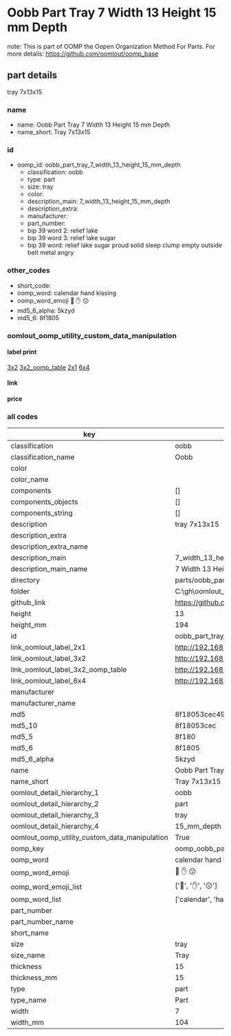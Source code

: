 # Oobb Part Tray 7 Width 13 Height 15 mm Depth  

note: This is part of OOMP the Oopen Organization Method For Parts. For more details: https://github.com/oomlout/oomp_base

##  part details
  



tray 7x13x15



### name
* name: Oobb Part Tray 7 Width 13 Height 15 mm Depth
* name_short: Tray 7x13x15 
### id
* oomp_id: oobb_part_tray_7_width_13_height_15_mm_depth
  * classification: oobb
  * type: part
  * size: tray
  * color: 
  * description_main: 7_width_13_height_15_mm_depth
  * description_extra: 
  * manufacturer: 
  * part_number: 
  * bip 39 word 2: relief lake
  * bip 39 word 3: relief lake sugar
  * bip 39 word: relief lake sugar proud solid sleep clump empty outside belt metal angry

### other_codes
* short_code: 
* oomp_word: calendar hand kissing
* oomp_word_emoji :calendar: :hand: :kissing:
* md5_6_alpha: 5kzyd
* md5_6: 8f1805






### oomlout_oomp_utility_custom_data_manipulation
#### label print
[3x2](http://192.168.1.245:1112/?label=oomp%205kzyd)
[3x2_oomp_table](http://192.168.1.108:1112/?label=oomp%205kzyd)
[2x1](http://192.168.1.242:1112/?label=oomp%205kzyd)
[6x4](http://192.168.1.55:1112/?label=oomp%205kzyd)    

#### link

                              

#### price







### all codes 
| key | value |  
| --- | --- |  
| classification | oobb |  
| classification_name | Oobb |  
| color |  |  
| color_name |  |  
| components | [] |  
| components_objects | [] |  
| components_string | [] |  
| description | tray 7x13x15 |  
| description_extra |  |  
| description_extra_name |  |  
| description_main | 7_width_13_height_15_mm_depth |  
| description_main_name | 7 Width 13 Height 15 mm Depth |  
| directory | parts/oobb_part_tray_7_width_13_height_15_mm_depth |  
| folder | C:\gh\oomlout_oobb_version_4_generated_parts\parts\oobb_part_tray_7_width_13_height_15_mm_depth |  
| github_link | https://github.com/oomlout/oomlout_oomp_part_src/tree/main/parts/oobb_part_tray_7_width_13_height_15_mm_depth |  
| height | 13 |  
| height_mm | 194 |  
| id | oobb_part_tray_7_width_13_height_15_mm_depth |  
| link_oomlout_label_2x1 | http://192.168.1.242:1112/?label=oomp%205kzyd |  
| link_oomlout_label_3x2 | http://192.168.1.245:1112/?label=oomp%205kzyd |  
| link_oomlout_label_3x2_oomp_table | http://192.168.1.108:1112/?label=oomp%205kzyd |  
| link_oomlout_label_6x4 | http://192.168.1.55:1112/?label=oomp%205kzyd |  
| manufacturer |  |  
| manufacturer_name |  |  
| md5 | 8f18053cec49258b2ce75acdb19f2daa |  
| md5_10 | 8f18053cec |  
| md5_5 | 8f180 |  
| md5_6 | 8f1805 |  
| md5_6_alpha | 5kzyd |  
| name | Oobb Part Tray 7 Width 13 Height 15 mm Depth |  
| name_short | Tray 7x13x15  |  
| oomlout_detail_hierarchy_1 | oobb |  
| oomlout_detail_hierarchy_2 | part |  
| oomlout_detail_hierarchy_3 | tray |  
| oomlout_detail_hierarchy_4 | 15_mm_depth |  
| oomlout_oomp_utility_custom_data_manipulation | True |  
| oomp_key | oomp_oobb_part_tray_7_width_13_height_15_mm_depth |  
| oomp_word | calendar hand kissing |  
| oomp_word_emoji | :calendar: :hand: :kissing: |  
| oomp_word_emoji_list | [':calendar:', ':hand:', ':kissing:'] |  
| oomp_word_list | ['calendar', 'hand', 'kissing'] |  
| part_number |  |  
| part_number_name |  |  
| short_name |  |  
| size | tray |  
| size_name | Tray |  
| thickness | 15 |  
| thickness_mm | 15 |  
| type | part |  
| type_name | Part |  
| width | 7 |  
| width_mm | 104 |  
